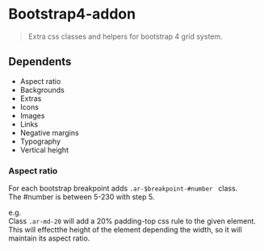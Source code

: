 # Bootstrap4-addon
> Extra css classes and helpers for bootstrap 4 grid system.

## Dependents
* Aspect ratio
* Backgrounds
* Extras
* Icons
* Images
* Links
* Negative margins
* Typography
* Vertical height

### Aspect ratio
For each bootstrap breakpoint adds `.ar-$breakpoint-#number ` class.  
The #number is between 5-230 with step 5.  

e.g.  
Class `.ar-md-20` will add a 20% padding-top css rule to the given element.  
This will effectthe height of the element depending the width, so it will maintain its aspect ratio.